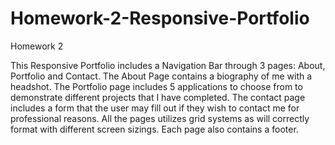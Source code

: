 # Homework-2-Responsive-Portfolio
Homework 2

This Responsive Portfolio includes a Navigation Bar through 3 pages: About, Portfolio and Contact. The About Page contains a biography of me with a headshot. The Portfolio page includes 5 applications to choose from to demonstrate different projects that I have completed. The contact page includes a form that the user may fill out if they wish to contact me for professional reasons. All the pages utilizes grid systems as will correctly format with different screen sizings. Each page also contains a footer.

